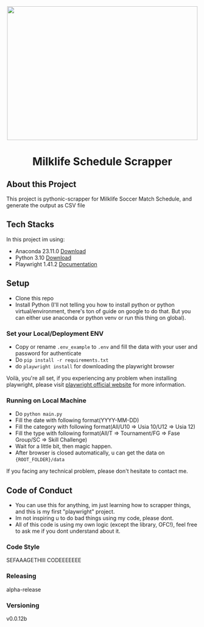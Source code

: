 <div align="center">
   <img width="500" height="350" src="https://milklifesoccer.com/assets/images/milklife_logo-horz.png" />
   <br />
   <div align="center">
     <h1>Milklife Schedule Scrapper</h1>
<!--      <img src="https://github.com/SandyMaull/SKRB-PDF/actions/workflows/sandbox-hosting.yml/badge.svg" /> -->
   </div>
</div>

## About this Project
This project is pythonic-scrapper for Milklife Soccer Match Schedule, and generate the output as CSV file

## Tech Stacks


In this project im using:
- Anaconda 23.11.0 [Download](https://www.anaconda.com/download)
- Python 3.10 [Download](https://www.python.org/downloads)
- Playwright 1.41.2 [Documentation](https://playwright.dev/python/docs/intro)

## Setup
- Clone this repo
- Install Python (I'll not telling you how to install python or python virtual/environment, there's ton of guide on google to do that. But you can either use anaconda or python venv or run this thing on global).

### Set your Local/Deployment ENV
- Copy or rename `.env_example` to `.env` and fill the data with your user and password for authenticate
- Do `pip install -r requirements.txt`
- do `playwright install` for downloading the playwright browser

Voilà, you're all set, if you experiencing any problem when installing playwright, please visit [playwright official website](https://playwright.dev/python/docs/intro) for more information.

### Running on Local Machine
- Do `python main.py`
- Fill the date with following format(YYYY-MM-DD)
- Fill the category with following format(All/U10 => Usia 10/U12 => Usia 12)
- Fill the type with following format(All/T => Tournament/FG => Fase Group/SC => Skill Challenge)
- Wait for a little bit, then magic happen.
- After browser is closed automatically, u can get the data on `{ROOT_FOLDER}/data` 

If you facing any technical problem, please don't hesitate to contact me.

## Code of Conduct
- You can use this for anything, im just learning how to scrapper things, and this is my first "playwright" project.
- Im not inspiring u to do bad things using my code, please dont.
- All of this code is using my own logic (except the library, OFC!), feel free to ask me if you dont understand about it.

### Code Style
SEFAAAGETHIII CODEEEEEEE

### Releasing
alpha-release

### Versioning
v0.0.12b